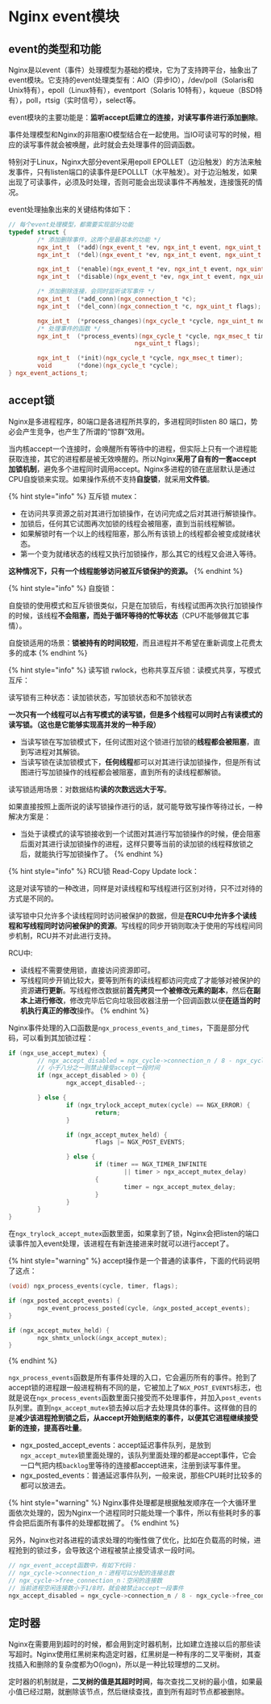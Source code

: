 # Nginx event模块

## event的类型和功能

Nginx是以event（事件）处理模型为基础的模块，它为了支持跨平台，抽象出了event模块。它支持的event处理类型有：AIO（异步IO），/dev/poll（Solaris和Unix特有），epoll（Linux特有），eventport（Solaris 10特有），kqueue（BSD特有），poll，rtsig（实时信号），select等。

event模块的主要功能是：**监听accept后建立的连接，对读写事件进行添加删除**。

事件处理模型和Nginx的非阻塞IO模型结合在一起使用。当IO可读可写的时候，相应的读写事件就会被唤醒，此时就会去处理事件的回调函数。

特别对于Linux，Nginx大部分event采用epoll EPOLLET（边沿触发）的方法来触发事件，只有listen端口的读事件是EPOLLLT（水平触发）。对于边沿触发，如果出现了可读事件，必须及时处理，否则可能会出现读事件不再触发，连接饿死的情况。

event处理抽象出来的关键结构体如下：

```cpp
// 每个event处理模型，都需要实现部分功能
typedef struct {
        /* 添加删除事件，这两个是最基本的功能 */
        ngx_int_t  (*add)(ngx_event_t *ev, ngx_int_t event, ngx_uint_t flags);
        ngx_int_t  (*del)(ngx_event_t *ev, ngx_int_t event, ngx_uint_t flags);

        ngx_int_t  (*enable)(ngx_event_t *ev, ngx_int_t event, ngx_uint_t flags);
        ngx_int_t  (*disable)(ngx_event_t *ev, ngx_int_t event, ngx_uint_t flags);

        /* 添加删除连接，会同时监听读写事件 */
        ngx_int_t  (*add_conn)(ngx_connection_t *c);
        ngx_int_t  (*del_conn)(ngx_connection_t *c, ngx_uint_t flags);

        ngx_int_t  (*process_changes)(ngx_cycle_t *cycle, ngx_uint_t nowait);
        /* 处理事件的函数 */
        ngx_int_t  (*process_events)(ngx_cycle_t *cycle, ngx_msec_t timer,
                                   ngx_uint_t flags);

        ngx_int_t  (*init)(ngx_cycle_t *cycle, ngx_msec_t timer);
        void       (*done)(ngx_cycle_t *cycle);
} ngx_event_actions_t;
```

## accept锁

Nginx是多进程程序，80端口是各进程所共享的，多进程同时listen 80 端口，势必会产生竞争，也产生了所谓的“惊群”效用。

当内核accept一个连接时，会唤醒所有等待中的进程，但实际上只有一个进程能获取连接，其它的进程都是被无效唤醒的。所以Nginx**采用了自有的一套accept加锁机制**，避免多个进程同时调用accept。Nginx多进程的锁在底层默认是通过CPU自旋锁来实现。如果操作系统不支持**自旋锁**，就采用**文件锁**。

{% hint style="info" %}
互斥锁 mutex：

* 在访问共享资源之前对其进行加锁操作，在访问完成之后对其进行解锁操作。
* 加锁后，任何其它试图再次加锁的线程会被阻塞，直到当前线程解锁。
* 如果解锁时有一个以上的线程阻塞，那么所有该锁上的线程都会被变成就绪状态。
* 第一个变为就绪状态的线程又执行加锁操作，那么其它的线程又会进入等待。

**这种情况下，只有一个线程能够访问被互斥锁保护的资源。**
{% endhint %}

{% hint style="info" %}
自旋锁：

自旋锁的使用模式和互斥锁很类似，只是在加锁后，有线程试图再次执行加锁操作的时候，该线程**不会阻塞，而处于循环等待的忙等状态**（CPU不能够做其它事情）。

自旋锁适用的场景：**锁被持有的时间较短**，而且进程并不希望在重新调度上花费太多的成本
{% endhint %}

{% hint style="info" %}
读写锁 rwlock，也称共享互斥锁：读模式共享，写模式互斥：

读写锁有三种状态：读加锁状态，写加锁状态和不加锁状态

**一次只有一个线程可以占有写模式的读写锁，但是多个线程可以同时占有读模式的读写锁。（这也是它能够实现高并发的一种手段）**

* 当读写锁在写加锁模式下，任何试图对这个锁进行加锁的**线程都会被阻塞**，直到写进程对其解锁。
* 当读写锁在读加锁模式下，**任何线程**都可以对其进行读加锁操作，但是所有试图进行写加锁操作的线程都会被阻塞，直到所有的读线程都解锁。

读写锁适用场景：对数据结构**读的次数远远大于写**。

如果直接按照上面所说的读写锁操作进行的话，就可能导致写操作等待过长，一种解决方案是：

* 当处于读模式的读写锁接收到一个试图对其进行写加锁操作的时候，便会阻塞后面对其进行读加锁操作的进程，这样只要等当前的读加锁的线程释放锁之后，就能执行写加锁操作了。
{% endhint %}

{% hint style="info" %}
RCU锁 Read-Copy Update lock：

这是对读写锁的一种改进，同样是对读线程和写线程进行区别对待，只不过对待的方式是不同的。

读写锁中只允许多个读线程同时访问被保护的数据，但是**在RCU中允许多个读线程和写线程同时访问被保护的资源**。写线程的同步开销则取决于使用的写线程间同步机制，RCU并不对此进行支持。

RCU中:

* 读线程不需要使用锁，直接访问资源即可。
* 写线程同步开销比较大，要等到所有的读线程都访问完成了才能够对被保护的资源**进行更新**。写线程修改数据前**首先拷贝一个被修改元素的副本**，然后**在副本上进行修改**，修改完毕后它向垃圾回收器注册一个回调函数以便**在适当的时机执行真正的修改**操作。
{% endhint %}

Nginx事件处理的入口函数是`ngx_process_events_and_times`，下面是部分代码，可以看到其加锁过程：

```cpp
if (ngx_use_accept_mutex) {
        // ngx_accept_disabled = ngx_cycle->connection_n / 8 - ngx_cycle->free_connection_n;
        // 小于八分之一则禁止接受accept一段时间
        if (ngx_accept_disabled > 0) {
                ngx_accept_disabled--;

        } else {
                if (ngx_trylock_accept_mutex(cycle) == NGX_ERROR) {
                        return;
                }

                if (ngx_accept_mutex_held) {
                        flags |= NGX_POST_EVENTS;

                } else {
                        if (timer == NGX_TIMER_INFINITE
                                || timer > ngx_accept_mutex_delay)
                        {
                                timer = ngx_accept_mutex_delay;
                        }
                }
        }
}
```

在`ngx_trylock_accept_mutex`函数里面，如果拿到了锁，Nginx会把listen的端口读事件加入event处理，该进程在有新连接进来时就可以进行accept了。

{% hint style="warning" %}
accept操作是一个普通的读事件，下面的代码说明了这点：

```cpp
(void) ngx_process_events(cycle, timer, flags);

if (ngx_posted_accept_events) {
        ngx_event_process_posted(cycle, &ngx_posted_accept_events);
}

if (ngx_accept_mutex_held) {
        ngx_shmtx_unlock(&ngx_accept_mutex);
}
```
{% endhint %}

`ngx_process_events`函数是所有事件处理的入口，它会遍历所有的事件。抢到了accept锁的进程跟一般进程稍有不同的是，它被加上了`NGX_POST_EVENTS`标志，也就是说在`ngx_process_events`函数里面只接受而不处理事件，并加入`post_events`队列里。直到`ngx_accept_mutex`锁去掉以后才去处理具体的事件。这样做的目的是**减少该进程抢到锁之后，从accept开始到结束的事件，以便其它进程继续接受新的连接，提高吞吐量**。

* ngx\_posted\_accept\_events：accept延迟事件队列，是放到`ngx_accept_mutex`锁里面处理的，该队列里面处理的都是accept事件，它会一口气把内核`backlog`里等待的连接都accept进来，注册到读写事件里。
* ngx\_posted\_events：普通延迟事件队列，一般来说，那些CPU耗时比较多的都可以放进去。

{% hint style="warning" %}
Nginx事件处理都是根据触发顺序在一个大循环里面依次处理的，因为Nginx一个进程同时只能处理一个事件，所以有些耗时多的事件会把后面所有事件的处理都耽搁了。
{% endhint %}

另外，Nginx也对各进程的请求处理的均衡性做了优化，比如在负载高的时候，进程抢到的锁过多，会导致这个进程被禁止接受请求一段时间。

```cpp
// ngx_event_accept函数中，有如下代码：
// ngx_cycle->connection_n：进程可以分配的连接总数
// ngx_cycle->free_connection_n：空闲的连接数
// 当前进程空闲连接数小于1/8时，就会被禁止accept一段事件
ngx_accept_disabled = ngx_cycle->connection_n / 8 - ngx_cycle->free_connection_n;
```

## 定时器

Nginx在需要用到超时的时候，都会用到定时器机制，比如建立连接以后的那些读写超时。Nginx使用红黑树来构造定时器，红黑树是一种有序的二叉平衡树，其查找插入和删除的复杂度都为O\(logn\)，所以是一种比较理想的二叉树。

定时器的机制就是，**二叉树的值是其超时时间**，每次查找二叉树的最小值，如果最小值已经过期，就删除该节点，然后继续查找，直到所有超时节点都被删除。

